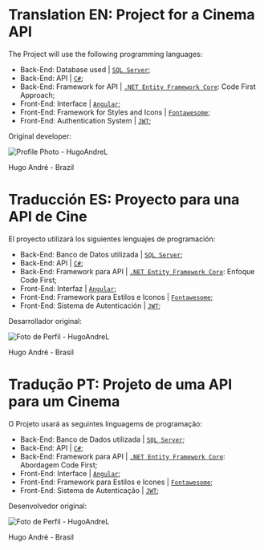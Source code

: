 # Translation EN: Project for a Cinema API
The Project will use the following programming languages:

- Back-End: Database used | [`SQL Server`](https://www.microsoft.com/en/sql-server);
- Back-End: API | [`C#`](https://dotnet.microsoft.com/en/languages/csharp);
- Back-End: Framework for API | [`.NET Entity Framework Core`](https://learn.microsoft.com/en/ef/core/): Code First Approach;
- Front-End: Interface | [`Angular`](https://angular.dev/);
- Front-End: Framework for Styles and Icons | [`Fontawesome`](https://fontawesome.com);
- Front-End: Authentication System | [`JWT`](https://jwt.is/);

Original developer: 

![Profile Photo - HugoAndreL](https://github.com/HugoAndreL.png)

Hugo André - Brazil

# Traducción ES: Proyecto para una API de Cine

El proyecto utilizará los siguientes lenguajes de programación:

- Back-End: Banco de Datos utilizada | [`SQL Server`](https://www.microsoft.com/es/sql-server);
- Back-End: API | [`C#`](https://dotnet.microsoft.com/pt/languages/csharp);
- Back-End: Framework para API | [`.NET Entity Framework Core`](https://learn.microsoft.com/pt/ef/core/): Enfoque Code First;
- Front-End: Interfaz | [`Angular`](https://angular.dev/);
- Front-End: Framework para Estilos e Iconos | [`Fontawesome`](https://fontawesome.com);
- Front-End: Sistema de Autenticación | [`JWT`](https://jwt.is/);

Desarrollador original: 

![Foto de Perfil - HugoAndreL](https://github.com/HugoAndreL.png)

Hugo André - Brasil

# Tradução PT: Projeto de uma API para um Cinema
O Projeto usará as seguintes linguagems de programação:

- Back-End: Banco de Dados utilizada | [`SQL Server`](https://www.microsoft.com/pt/sql-server);
- Back-End: API | [`C#`](https://dotnet.microsoft.com/pt/languages/csharp);
- Back-End: Framework para API | [`.NET Entity Framework Core`](https://learn.microsoft.com/pt/ef/core/): Abordagem Code First;
- Front-End: Interface | [`Angular`](https://angular.dev/);
- Front-End: Framework para Estilos e Icones | [`Fontawesome`](https://fontawesome.com);
- Front-End: Sistema de Autenticação | [`JWT`](https://jwt.is/);

Desenvolvedor original: 

![Foto de Perfil - HugoAndreL](https://github.com/HugoAndreL.png)

Hugo André - Brasil
